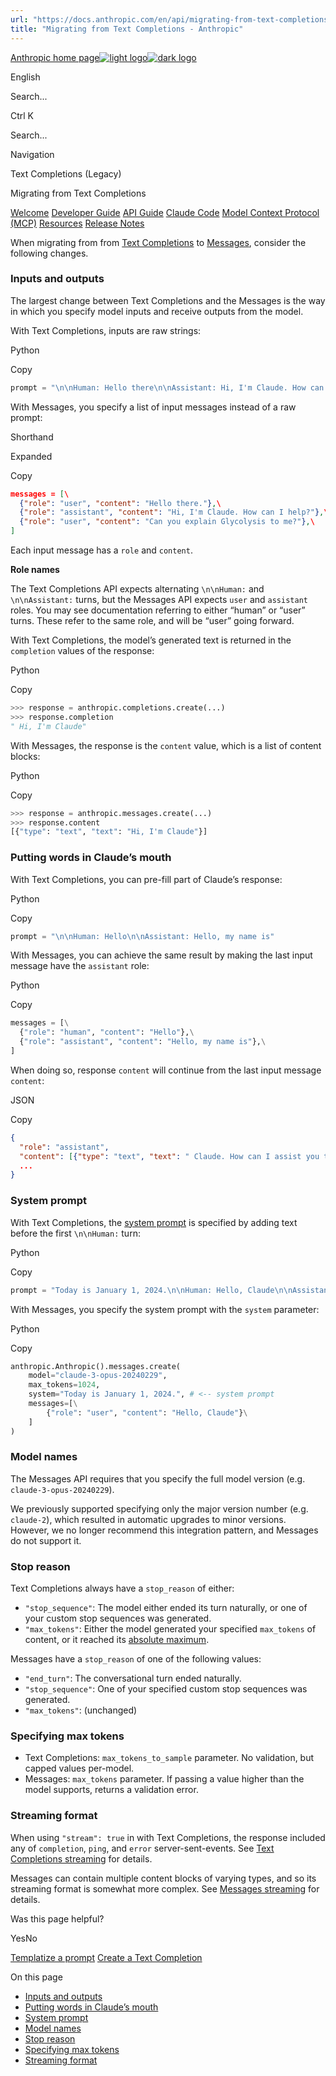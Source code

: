 ```yaml
---
url: "https://docs.anthropic.com/en/api/migrating-from-text-completions-to-messages"
title: "Migrating from Text Completions - Anthropic"
---
```


[Anthropic home page![light logo](https://mintlify.s3.us-west-1.amazonaws.com/anthropic/logo/light.svg)![dark logo](https://mintlify.s3.us-west-1.amazonaws.com/anthropic/logo/dark.svg)](https://docs.anthropic.com/)

English

Search...

Ctrl K

Search...

Navigation

Text Completions (Legacy)

Migrating from Text Completions

[Welcome](https://docs.anthropic.com/en/home) [Developer Guide](https://docs.anthropic.com/en/docs/intro) [API Guide](https://docs.anthropic.com/en/api/overview) [Claude Code](https://docs.anthropic.com/en/docs/claude-code/overview) [Model Context Protocol (MCP)](https://docs.anthropic.com/en/docs/mcp) [Resources](https://docs.anthropic.com/en/resources/overview) [Release Notes](https://docs.anthropic.com/en/release-notes/overview)

When migrating from from [Text Completions](https://docs.anthropic.com/en/api/complete) to [Messages](https://docs.anthropic.com/en/api/messages), consider the following changes.

### [​](https://docs.anthropic.com/en/api/migrating-from-text-completions-to-messages\#inputs-and-outputs)  Inputs and outputs

The largest change between Text Completions and the Messages is the way in which you specify model inputs and receive outputs from the model.

With Text Completions, inputs are raw strings:

Python

Copy

```Python
prompt = "\n\nHuman: Hello there\n\nAssistant: Hi, I'm Claude. How can I help?\n\nHuman: Can you explain Glycolysis to me?\n\nAssistant:"

```

With Messages, you specify a list of input messages instead of a raw prompt:

Shorthand

Expanded

Copy

```json
messages = [\
  {"role": "user", "content": "Hello there."},\
  {"role": "assistant", "content": "Hi, I'm Claude. How can I help?"},\
  {"role": "user", "content": "Can you explain Glycolysis to me?"},\
]

```

Each input message has a `role` and `content`.

**Role names**

The Text Completions API expects alternating `\n\nHuman:` and `\n\nAssistant:` turns, but the Messages API expects `user` and `assistant` roles. You may see documentation referring to either “human” or “user” turns. These refer to the same role, and will be “user” going forward.

With Text Completions, the model’s generated text is returned in the `completion` values of the response:

Python

Copy

```Python
>>> response = anthropic.completions.create(...)
>>> response.completion
" Hi, I'm Claude"

```

With Messages, the response is the `content` value, which is a list of content blocks:

Python

Copy

```Python
>>> response = anthropic.messages.create(...)
>>> response.content
[{"type": "text", "text": "Hi, I'm Claude"}]

```

### [​](https://docs.anthropic.com/en/api/migrating-from-text-completions-to-messages\#putting-words-in-claude%E2%80%99s-mouth)  Putting words in Claude’s mouth

With Text Completions, you can pre-fill part of Claude’s response:

Python

Copy

```Python
prompt = "\n\nHuman: Hello\n\nAssistant: Hello, my name is"

```

With Messages, you can achieve the same result by making the last input message have the `assistant` role:

Python

Copy

```Python
messages = [\
  {"role": "human", "content": "Hello"},\
  {"role": "assistant", "content": "Hello, my name is"},\
]

```

When doing so, response `content` will continue from the last input message `content`:

JSON

Copy

```JSON
{
  "role": "assistant",
  "content": [{"type": "text", "text": " Claude. How can I assist you today?" }],
  ...
}

```

### [​](https://docs.anthropic.com/en/api/migrating-from-text-completions-to-messages\#system-prompt)  System prompt

With Text Completions, the [system prompt](https://docs.anthropic.com/en/docs/build-with-claude/prompt-engineering/system-prompts) is specified by adding text before the first `\n\nHuman:` turn:

Python

Copy

```Python
prompt = "Today is January 1, 2024.\n\nHuman: Hello, Claude\n\nAssistant:"

```

With Messages, you specify the system prompt with the `system` parameter:

Python

Copy

```Python
anthropic.Anthropic().messages.create(
    model="claude-3-opus-20240229",
    max_tokens=1024,
    system="Today is January 1, 2024.", # <-- system prompt
    messages=[\
        {"role": "user", "content": "Hello, Claude"}\
    ]
)

```

### [​](https://docs.anthropic.com/en/api/migrating-from-text-completions-to-messages\#model-names)  Model names

The Messages API requires that you specify the full model version (e.g. `claude-3-opus-20240229`).

We previously supported specifying only the major version number (e.g. `claude-2`), which resulted in automatic upgrades to minor versions. However, we no longer recommend this integration pattern, and Messages do not support it.

### [​](https://docs.anthropic.com/en/api/migrating-from-text-completions-to-messages\#stop-reason)  Stop reason

Text Completions always have a `stop_reason` of either:

- `"stop_sequence"`: The model either ended its turn naturally, or one of your custom stop sequences was generated.
- `"max_tokens"`: Either the model generated your specified `max_tokens` of content, or it reached its [absolute maximum](https://docs.anthropic.com/en/docs/about-claude/models/overview#model-comparison-table).

Messages have a `stop_reason` of one of the following values:

- `"end_turn"`: The conversational turn ended naturally.
- `"stop_sequence"`: One of your specified custom stop sequences was generated.
- `"max_tokens"`: (unchanged)

### [​](https://docs.anthropic.com/en/api/migrating-from-text-completions-to-messages\#specifying-max-tokens)  Specifying max tokens

- Text Completions: `max_tokens_to_sample` parameter. No validation, but capped values per-model.
- Messages: `max_tokens` parameter. If passing a value higher than the model supports, returns a validation error.

### [​](https://docs.anthropic.com/en/api/migrating-from-text-completions-to-messages\#streaming-format)  Streaming format

When using `"stream": true` in with Text Completions, the response included any of `completion`, `ping`, and `error` server-sent-events. See [Text Completions streaming](https://docs.anthropic.com/en/api/streaming) for details.

Messages can contain multiple content blocks of varying types, and so its streaming format is somewhat more complex. See [Messages streaming](https://docs.anthropic.com/en/docs/build-with-claude/streaming) for details.

Was this page helpful?

YesNo

[Templatize a prompt](https://docs.anthropic.com/en/api/prompt-tools-templatize) [Create a Text Completion](https://docs.anthropic.com/en/api/complete)

On this page

- [Inputs and outputs](https://docs.anthropic.com/en/api/migrating-from-text-completions-to-messages#inputs-and-outputs)
- [Putting words in Claude’s mouth](https://docs.anthropic.com/en/api/migrating-from-text-completions-to-messages#putting-words-in-claude%E2%80%99s-mouth)
- [System prompt](https://docs.anthropic.com/en/api/migrating-from-text-completions-to-messages#system-prompt)
- [Model names](https://docs.anthropic.com/en/api/migrating-from-text-completions-to-messages#model-names)
- [Stop reason](https://docs.anthropic.com/en/api/migrating-from-text-completions-to-messages#stop-reason)
- [Specifying max tokens](https://docs.anthropic.com/en/api/migrating-from-text-completions-to-messages#specifying-max-tokens)
- [Streaming format](https://docs.anthropic.com/en/api/migrating-from-text-completions-to-messages#streaming-format)